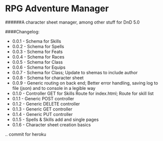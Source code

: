 # RPG Adventure Manager
######A character sheet manager, among other stuff for DnD 5.0

####Changelog:

- 0.0.1 - Schema for Skills
- 0.0.2 - Schema for Spells
- 0.0.3 - Schema for Feats
- 0.0.4 - Schema for Races
- 0.0.5 - Schema for Class
- 0.0.6 - Schema for Equips
- 0.0.7 - Schema for Class; Update to shemas to include author
- 0.0.8 - Schema for character sheet
- 0.0.9 - Generic routing on back end; Better error handling, saving log to file (json) and to console in a legible way
- 0.1.0 - Controller GET for Skills Route for index.html; Route for skill list
- 0.1.1 - Generic POST controller 
- 0.1.2 - Generic DELETE controller
- 0.1.3 - Generic GET controller
- 0.1.4 - Generic PUT controller
- 0.1.5 - Spells & Skills add and single pages
- 0.1.6 - Character sheet creation basics


.. commit for heroku